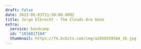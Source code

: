 ```yaml
---
draft: false
date: 2023-06-03T11:50:00.000Z
title: Jorge Elbrecht - The Clouds Are Gone
extra:
  service: bandcamp
  id: "1816817184"
  thumbnail: https://f4.bcbits.com/img/a2859559584_16.jpg
---
```

